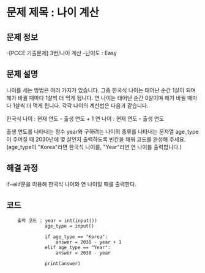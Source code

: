 # 문제 제목 : 나이 계산

## 문제 정보
-[PCCE 기출문제] 3번/나이 계산
-난이도 : Easy


## 문제 설명
나이를 세는 방법은 여러 가지가 있습니다. 그중 한국식 나이는 태어난 순간 1살이 되며 해가 바뀔 때마다 1살씩 더 먹게 됩니다.
연 나이는 태어난 순간 0살이며 해가 바뀔 때마다 1살씩 더 먹게 됩니다. 각각 나이의 계산법은 다음과 같습니다.

한국식 나이 : 현재 연도 - 출생 연도 + 1
연 나이 : 현재 연도 - 출생 연도

출생 연도를 나타내는 정수 year와 구하려는 나이의 종류를 나타내는 문자열 age_type이 주어질 때
2030년에 몇 살인지 출력하도록 빈칸을 채워 코드를 완성해 주세요.
(age_type이 "Korea"라면 한국식 나이를, "Year"라면 연 나이를 출력합니다.)

## 해결 과정
if~elif문을 이용해 한국식 나이와 연 나이일 때를 출력한다.

## 코드
        출력 코드 : year = int(input())
                  age_type = input()
                
                  if age_type == "Korea":
                      answer = 2030 - year + 1
                  elif age_type == "Year":
                      answer = 2030 - year
                  
                  print(answer)
